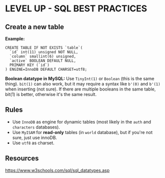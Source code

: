 # LEVEL UP - SQL BEST PRACTICES

## Create a new table
**Example:**
```
CREATE TABLE IF NOT EXISTS `table`(
  `id` int(11) unsigned NOT NULL,
  `column` smallint(6) unsigned,
  `active` BOOLEAN DEFAULT NULL,
  PRIMARY KEY (`id`)
) ENGINE=InnoDB DEFAULT CHARSET=utf8;
```

**Boolean datatype in MySQL:**
Use `TinyInt(1)` or `Boolean` (this is the same thing). `bit(1)` can also work, but it may require a syntax like `b'(0)` and `b'(1)` when inserting (not sure). If there are multiple booleans in the same table, bit(1) is better, otherwise it's the same result.

## Rules
- Use `InnoDB` as engine for dynamic tables (most likely in the `auth` and `characters` databases).
- Use `MyISAM` for **read-only** tables (in `world` database), but if you're not sure, just use innoDB.
- Use `utf8` as charset.

## Resources
https://www.w3schools.com/sql/sql_datatypes.asp
